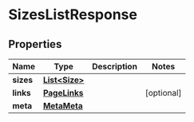 

# SizesListResponse


## Properties

| Name | Type | Description | Notes |
|------------ | ------------- | ------------- | -------------|
|**sizes** | [**List&lt;Size&gt;**](Size.md) |  |  |
|**links** | [**PageLinks**](PageLinks.md) |  |  [optional] |
|**meta** | [**MetaMeta**](MetaMeta.md) |  |  |




